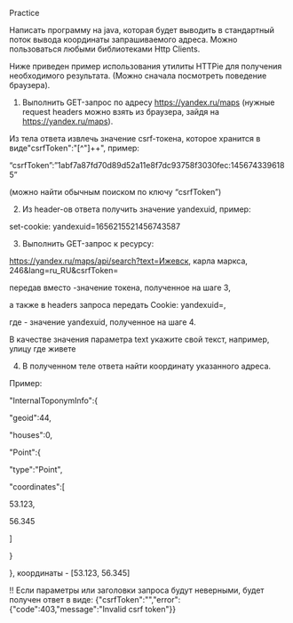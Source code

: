 Practice


Написать программу на java, которая будет выводить в стандартный поток вывода координаты запрашиваемого адреса. Можно пользоваться любыми библиотеками Http Clients.

Ниже приведен пример использования утилиты HTTPie для получения необходимого результата. (Можно сначала посмотреть поведение браузера).

1. Выполнить GET-запрос по адресу https://yandex.ru/maps (нужные request headers можно взять из браузера, зайдя на https://yandex.ru/maps).

Из тела ответа извлечь значение csrf-токена, которое хранится в виде"csrfToken":"[^\"]++", пример:

“csrfToken”:”1abf7a87fd70d89d52a11e8f7dc93758f3030fec:1456743396185”

(можно найти обычным поиском по ключу “csrfToken”)

 

 2. Из header-ов ответа получить значение yandexuid, пример:

set-cookie: yandexuid=1656215521456743587

 

 3. Выполнить GET-запрос к ресурсу:

https://yandex.ru/maps/api/search?text=Ижевск, карла маркса, 246&lang=ru_RU&csrfToken=<csrfToken>

передав вместо <csrfToken>-значение токена, полученное на шаге 3,

а также в headers запроса передать Cookie: yandexuid=<yandexuid>,

где <yandexuid>- значение yandexuid, полученное на шаге 4.

В качестве значения параметра text укажите свой текст, например, улицу где живете

 

 4. В полученном теле ответа найти координату указанного адреса.

 Пример: 

"InternalToponymInfo":{

"geoid":44,

"houses":0,

"Point":{

"type":"Point",

"coordinates":[

53.123, 

56.345

]

}

}, координаты - [53.123, 56.345]

!! Если параметры или заголовки запроса будут неверными, будет получен ответ в виде: {"csrfToken":"<csrfToken>","error":{"code":403,"message":"Invalid csrf token"}}
